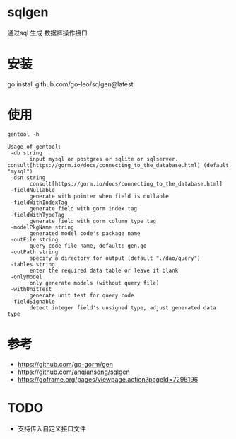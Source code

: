 # sqlgen
通过sql 生成 数据裤操作接口


# 安装
go install github.com/go-leo/sqlgen@latest

# 使用
```
gentool -h

Usage of gentool:
 -db string
       input mysql or postgres or sqlite or sqlserver. consult[https://gorm.io/docs/connecting_to_the_database.html] (default "mysql")
 -dsn string
       consult[https://gorm.io/docs/connecting_to_the_database.html]
 -fieldNullable
       generate with pointer when field is nullable
 -fieldWithIndexTag
       generate field with gorm index tag
 -fieldWithTypeTag
       generate field with gorm column type tag
 -modelPkgName string
       generated model code's package name
 -outFile string
       query code file name, default: gen.go
 -outPath string
       specify a directory for output (default "./dao/query")
 -tables string
       enter the required data table or leave it blank
 -onlyModel
       only generate models (without query file)
 -withUnitTest
       generate unit test for query code
 -fieldSignable
       detect integer field's unsigned type, adjust generated data type
```

# 参考
- https://github.com/go-gorm/gen
- https://github.com/anqiansong/sqlgen
- https://goframe.org/pages/viewpage.action?pageId=7296196

# TODO
- 支持传入自定义接口文件